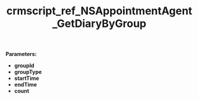 ﻿---
title: crmscript_ref_NSAppointmentAgent_GetDiaryByGroup
description: AppointmentArray GetDiaryByGroup(Integer groupId, Integer groupType, DateTime startTime, DateTime endTime, Integer count)
intellisense: NSAppointmentAgent.GetDiaryByGroup
keywords: NSAppointmentAgent,GetDiaryByGroup
so.topic: reference
---



**Parameters:**
 - **groupId** 
 - **groupType** 
 - **startTime** 
 - **endTime** 
 - **count** 
